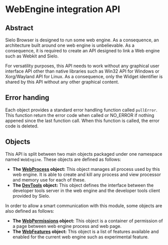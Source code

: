 WebEngine integration API
=========================

Abstract
--------

Sielo Browser is designed to run some web engine.
As a consequence, an architecture built around one web engine is unbelievable.
As a consequence, it is required to create an API designed to link a Web engine such as Webkit and Sielo.

For versatility purposes, this API needs to work without any graphical user interface API other than native libraries
such as Win32 API for Windows or Xorg/Wayland API for Linux.
As a consequence, only the Widget identifier is shared by this API without any other graphical content.

Error handing
-------------

Each object provides a standard error handling function called `pullError`.
This function return the error code when called or NO_ERROR if nothing appened since the last function call.
When this function is called, the error code is deleted.

Objects
-------

This API is split between two main objects packaged under one namespace
named `WebEngine`. These objects are defined as follows:

 * **The [WebProcess](WebProcess) object:** This object manages all process used by this web engine. It is able to create and kill any process and view processor and memory use for each of these.
 * **The [DevTools](DevTools) object:** This object defines the interface between the developer tools server in the web engine and the developer tools client provided by Sielo.
 
In order to allow a smart communication with this module, some objects are also defined as follows:

 * **The [WebPermissions](WebPermissions) object:** This object is a container of permission of a page between web engine process and web page.
 * **The [WebFeatures](WebFeatures) object:** This object is a list of features available and enabled for the current web engine such as experimental feature.
